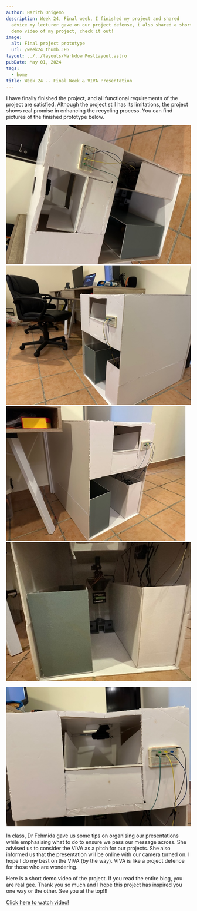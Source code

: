 ```yaml
---
author: Harith Onigemo
description: Week 24, Final week, I finished my project and shared
  advice my lecturer gave on our project defense, i also shared a short
  demo video of my project, check it out!
image:
  alt: Final project prototype
  url: /week24_thumb.JPG
layout: ../../layouts/MarkdownPostLayout.astro
pubDate: May 01, 2024
tags:
  - home
title: Week 24 -- Final Week & VIVA Presentation
---
```


I have finally finished the project, and all functional requirements of
the project are satisfied. Although the project still has its
limitations, the project shows real promise in enhancing the recycling
process. You can find pictures of the finished prototype below.

![](../../../public/week24/media/image1.jpeg)
![](../../../public/week24/media/image2.jpeg)![](../../../public/week24/media/image3.jpeg)![](../../../public/week24/media/image4.jpeg)

![](../../../public/week24/media/image5.jpeg)

In class, Dr Fehmida gave us some tips on organising our presentations
while emphasising what to do to ensure we pass our message across. She
advised us to consider the VIVA as a pitch for our projects. She also
informed us that the presentation will be online with our camera turned on. I hope I do my best on
the VIVA (by the way). VIVA is like a project defence for those who are
wondering.

Here is a short demo video of the project. If you read the entire blog,
you are real gee. Thank you so much and I hope this project has inspired
you one way or the other. See you at the top!!!

[Click here to watch video!](https://drive.google.com/file/d/15haI9JHn3cI0qiRkxbV_7Eekio5jlBiz/view?usp=sharing)
